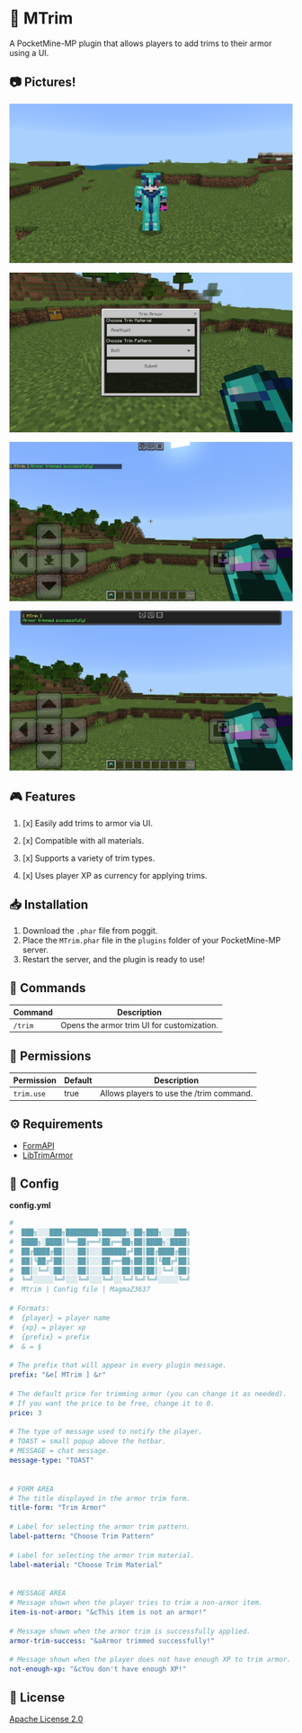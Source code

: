 # 🧥 MTrim

A PocketMine-MP plugin that allows players to add trims to their armor using a UI.

## 📷 Pictures!
![pictures\1.png](https://github.com/MagmaZ3637/MTrim/blob/main/pictures/1.png?raw=true)

![pictures\2.png](https://github.com/MagmaZ3637/MTrim/blob/main/pictures/2.png?raw=true)

![pictures\3.png](https://github.com/MagmaZ3637/MTrim/blob/main/pictures/3.png?raw=true)

![pictures\4.png](https://github.com/MagmaZ3637/MTrim/blob/main/pictures/4.png?raw=true)

## 🎮 Features
1. [x] Easily add trims to armor via UI.

2. [x] Compatible with all materials.
 
3. [x] Supports a variety of trim types.
 
4. [x] Uses player XP as currency for applying trims.

## 📥 Installation
1. Download the `.phar` file from poggit.
2. Place the `MTrim.phar` file in the `plugins` folder of your PocketMine-MP server.
3. Restart the server, and the plugin is ready to use!

## 🔧 Commands
| Command  | Description |
|------------|-----------|
| `/trim` | Opens the armor trim UI for customization. |

## 🔑 Permissions
| Permission  | Default | Description |
|------------|---------|-----------|
| `trim.use` | true    | Allows players to use the /trim command. |

## ⚙️ Requirements
- [FormAPI](https://github.com/jojoe77777/FormAPI)
- [LibTrimArmor](https://github.com/KRUNCHSHooT/LibTrimArmor)

## 💾 Config
**config.yml**
```yaml
#
#  ███╗░░░███╗████████╗██████╗░██╗███╗░░░███╗
#  ████╗░████║╚══██╔══╝██╔══██╗██║████╗░████║
#  ██╔████╔██║░░░██║░░░██████╔╝██║██╔████╔██║
#  ██║╚██╔╝██║░░░██║░░░██╔══██╗██║██║╚██╔╝██║
#  ██║░╚═╝░██║░░░██║░░░██║░░██║██║██║░╚═╝░██║
#  ╚═╝░░░░░╚═╝░░░╚═╝░░░╚═╝░░╚═╝╚═╝╚═╝░░░░░╚═╝
#  Mtrim | Config file | MagmaZ3637

# Formats:
#  {player} = player name
#  {xp} = player xp
#  {prefix} = prefix
#  & = §

# The prefix that will appear in every plugin message.
prefix: "&e[ MTrim ] &r"

# The default price for trimming armor (you can change it as needed).
# If you want the price to be free, change it to 0.
price: 3

# The type of message used to notify the player.
# TOAST = small popup above the hotbar.
# MESSAGE = chat message.
message-type: "TOAST"


# FORM AREA
# The title displayed in the armor trim form.
title-form: "Trim Armor"

# Label for selecting the armor trim pattern.
label-pattern: "Choose Trim Pattern"

# Label for selecting the armor trim material.
label-material: "Choose Trim Material"


# MESSAGE AREA
# Message shown when the player tries to trim a non-armor item.
item-is-not-armor: "&cThis item is not an armor!"

# Message shown when the armor trim is successfully applied.
armor-trim-success: "&aArmor trimmed successfully!"

# Message shown when the player does not have enough XP to trim armor.
not-enough-xp: "&cYou don't have enough XP!"


```

## 📜 License
[Apache License 2.0](https://github.com/MagmaZ3637/MTrim/blob/main/LICENSE)
